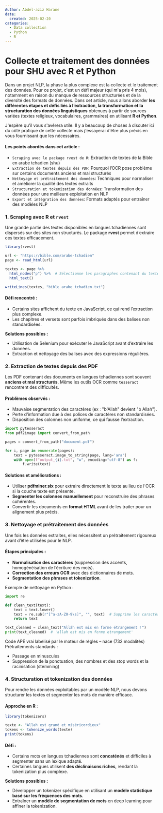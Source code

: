 ```yaml
---
Author: Abdel-aziz Harane
date:
  created: 2025-02-20
categories:
  - Data collection
  - Python
  - R
---
```


# Collecte et traitement des données pour SHU avec R et Python

Dans un projet NLP, la phase la plus complexe est la collecte et le traitement des données. Pour ce projet, c'est un défi majeur (qui m'a pris 4 mois), notamment en raison du manque de ressources structurées et de la diversité des formats de données. Dans cet article, nous allons aborder **les différentes étapes et défis liés à l’extraction, la transformation et la structuration des données linguistiques** obtenues à partir de sources variées (textes religieux, vocabulaires, grammaires) en utilisant **R et Python**.

<!-- Lire plus -->

J'espère qu'il vous s'avérera utile.
Il y a beaucoup de choses à discuter ici du côté pratique de cette collecte mais j'essayerai d'être plus précis en vous fournissant que les nécessaires.

#### Les points abordés dans cet article :

- `Scraping avec le package rvest de R`: Extraction de textes de la Bible en arabe tchadien (shu)
- `Extraction de textes depuis des PDF`: Pourquoi l’OCR pose problème sur certains documents anciens et mal structurés
- `Nettoyage et prétraitement des données`: Techniques pour normaliser et améliorer la qualité des textes extraits
- `Structuration et tokenization des données`: Transformation des données pour une meilleure exploitation en NLP
- `Export et intégration des données`: Formats adaptés pour entraîner des modèles NLP

### 1. Scraping avec R et `rvest`

Une grande partie des textes disponibles en langues tchadiennes sont dispersés sur des sites non structurés. Le package **rvest** permet d’extraire ces textes efficacement.

```r title="scraping_shu.r" linenums="1"
library(rvest)

url <- "https://bible.com/arabe-tchadien"
page <- read_html(url)

textes <- page %>%
  html_nodes("p") %>%  # Sélectionne les paragraphes contenant du texte
  html_text()

writeLines(textes, "bible_arabe_tchadien.txt")
```

#### Défi rencontré :

- Certains sites affichent du texte en JavaScript, ce qui rend l’extraction plus complexe.
- Les chapitres et versets sont parfois imbriqués dans des balises non standardisées.

**Solutions possibles :**

- Utilisation de Selenium pour exécuter le JavaScript avant d’extraire les données.
- Extraction et nettoyage des balises avec des expressions régulières.

### 2. Extraction de textes depuis des PDF

Les PDF contenant des documents en langues tchadiennes sont souvent **anciens et mal structurés**. Même les outils OCR comme `tesseract` rencontrent des difficultés.

#### Problèmes observés :

- Mauvaise segmentation des caractères (ex : "b'Allah" devient "b Allah").
- Perte d’information due à des polices de caractères non standardisées.
- Disposition des colonnes non uniforme, ce qui fausse l’extraction.

```python title="ocr_extractionPDF.py" linenums="1"
import pytesseract
from pdf2image import convert_from_path

pages = convert_from_path("document.pdf")

for i, page in enumerate(pages):
    text = pytesseract.image_to_string(page, lang='ara')
    with open(f"output_{i}.txt", "w", encoding="utf-8") as f:
        f.write(text)
```

#### Solutions et améliorations :

- Utiliser **pdfminer.six** pour extraire directement le texte au lieu de l'OCR si la couche texte est présente.
- **Segmenter les colonnes manuellement** pour reconstruire des phrases cohérentes.
- Convertir les documents en **format HTML** avant de les traiter pour un alignement plus précis.

### 3. Nettoyage et prétraitement des données

Une fois les données extraites, elles nécessitent un prétraitement rigoureux avant d’être utilisées pour le NLP.

#### Étapes principales :

- **Normalisation des caractères** (suppression des accents, homogénéisation de l’écriture des mots).
- **Correction des erreurs OCR** avec des dictionnaires de mots.
- **Segmentation des phrases et tokenization**.

Exemple de nettoyage en Python :

```python
import re

def clean_text(text):
    text = text.lower()
    text = re.sub(r"[^a-zA-Z0-9\s]", "", text)  # Supprime les caractères spéciaux
    return text

text_cleaned = clean_text("Allâh est mis en forme étrangement !")
print(text_cleaned)  # 'allah est mis en forme etrangement'
```

Code APE vrai labelisé par le moteur de règles – nace (732 modalités)
Prétraitements standards :

- Passage en minuscules
- Suppression de la ponctuation, des nombres et des stop words et la racinisation (stemming)

### 4. Structuration et tokenization des données

Pour rendre les données exploitables par un modèle NLP, nous devons structurer les textes et segmenter les mots de manière efficace.

#### Approche en R :

```r
library(tokenizers)

texte <- "Allah est grand et miséricordieux"
tokens <- tokenize_words(texte)
print(tokens)
```

#### Défi :

- Certains mots en langues tchadiennes sont **concaténés** et difficiles à segmenter sans un lexique adapté.
- Certaines langues utilisent **des déclinaisons riches**, rendant la tokenization plus complexe.

**Solutions possibles :**

- Développer un tokenizer spécifique en utilisant un **modèle statistique basé sur les fréquences des mots**.
- Entraîner un **modèle de segmentation de mots** en deep learning pour affiner la tokenization.
